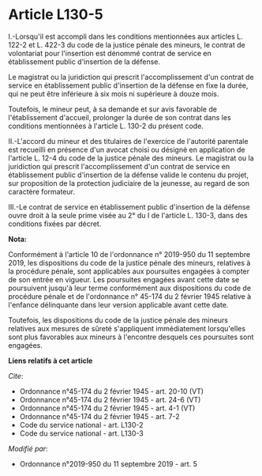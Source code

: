 # Article L130-5

I.-Lorsqu'il est accompli dans les conditions mentionnées aux articles L. 122-2 et L. 422-3 du code de la justice pénale des
mineurs, le contrat de volontariat pour l'insertion est dénommé contrat de service en établissement public d'insertion de la
défense.

Le magistrat ou la juridiction qui prescrit l'accomplissement d'un contrat de service en établissement public d'insertion de
la défense en fixe la durée, qui ne peut être inférieure à six mois ni supérieure à douze mois.

Toutefois, le mineur peut, à sa demande et sur avis favorable de l'établissement d'accueil, prolonger la durée de son contrat
dans les conditions mentionnées à l'article L. 130-2 du présent code.

II.-L'accord du mineur et des titulaires de l'exercice de l'autorité parentale est recueilli en présence d'un avocat choisi
ou désigné en application de l'article L. 12-4 du code de la justice pénale des mineurs. Le magistrat ou la juridiction qui
prescrit l'accomplissement d'un contrat de service en établissement public d'insertion de la défense valide le contenu du
projet, sur proposition de la protection judiciaire de la jeunesse, au regard de son caractère formateur.

III.-Le contrat de service en établissement public d'insertion de la défense ouvre droit à la seule prime visée au 2° du I de
l'article L. 130-3, dans des conditions fixées par décret.

**Nota:**

Conformément à l'article 10 de l'ordonnance n° 2019-950 du 11 septembre 2019, les dispositions du code de la justice pénale
des mineurs, relatives à la procédure pénale, sont applicables aux poursuites engagées à compter de son entrée en vigueur.
Les poursuites engagées avant cette date se poursuivent jusqu'à leur terme conformément aux dispositions du code de procédure
pénale et de l'ordonnance n° 45-174 du 2 février 1945 relative à l'enfance délinquante dans leur version applicable avant
cette date.

Toutefois, les dispositions du code de la justice pénale des mineurs relatives aux mesures de sûreté s'appliquent
immédiatement lorsqu'elles sont plus favorables aux mineurs à l'encontre desquels ces poursuites sont engagées.

**Liens relatifs à cet article**

_Cite_:

  - Ordonnance n°45-174 du 2 février 1945 - art. 20-10 (VT)
  - Ordonnance n°45-174 du 2 février 1945 - art. 24-6 (VT)
  - Ordonnance n°45-174 du 2 février 1945 - art. 4-1 (VT)
  - Ordonnance n°45-174 du 2 février 1945 - art. 7-2
  - Code du service national - art. L130-2
  - Code du service national - art. L130-3

_Modifié par_:

  - Ordonnance n°2019-950 du 11 septembre 2019 - art. 5
